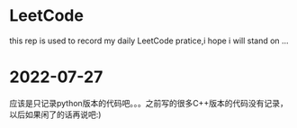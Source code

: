 # LeetCode
this rep is used to record my daily LeetCode pratice,i hope i will stand on ...

# 2022-07-27

应该是只记录python版本的代码吧。。。之前写的很多C++版本的代码没有记录，以后如果闲了的话再说吧:)